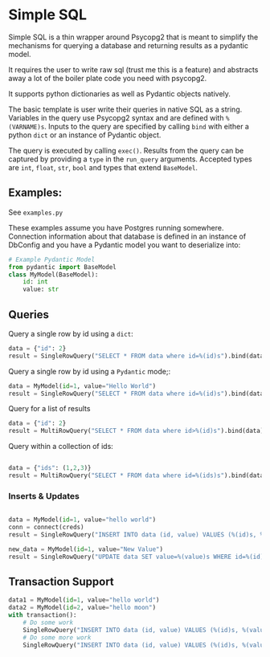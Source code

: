 # Simple SQL

Simple SQL is a thin wrapper around Psycopg2 that is meant to simplify the mechanisms for querying a database and 
returning results as a pydantic model. 

It requires the user to write raw sql (trust me this is a feature) and abstracts away a lot of the 
boiler plate code you need with psycopg2.

It supports python dictionaries as well as Pydantic objects natively.

The basic template is user write their queries in native SQL as a string. Variables in the query use Psycopg2 syntax and
are defined with `%(VARNAME)s`. Inputs to the query are specified by calling `bind` with either a python `dict` or an
instance of Pydantic object.

The query is executed by calling `exec()`. Results from the query can be captured by providing a `type` in the `run_query`
arguments. Accepted types are `int`, `float`, `str`, `bool` and types that extend `BaseModel`. 

## Examples:
See `examples.py`

These examples assume you have Postgres running somewhere. Connection information about that database is defined in an
instance of DbConfig and you have a Pydantic model you want to deserialize into:
```python
# Example Pydantic Model
from pydantic import BaseModel
class MyModel(BaseModel):
    id: int
    value: str
```

## Queries
Query a single row by id using a `dict`:
```python
data = {"id": 2}
result = SingleRowQuery("SELECT * FROM data where id=%(id)s").bind(data).exec(PydanticModel)
```

Query a single row by id using a `Pydantic` mode;:
```python
data = MyModel(id=1, value="Hello World")
result = SingleRowQuery("SELECT * FROM data where id=%(id)s").bind(data).exec(PydanticModel)
```

Query for a list of results
```python
data = {"id": 2}
result = MultiRowQuery("SELECT * FROM data where id>%(id)s").bind(data).exec(PydanticModel)
```

Query within a collection of ids:
```python

data = {"ids": (1,2,3)}
result = MultiRowQuery("SELECT * FROM data where id=%(ids)s").bind(data).exec(PydanticModel)
```

### Inserts & Updates

```python 

data = MyModel(id=1, value="hello world")
conn = connect(creds)
result = SingleRowQuery("INSERT INTO data (id, value) VALUES (%(id)s, %(value)s)").bind(data).exec() 

new_data = MyModel(id=1, value="New Value")
result = SingleRowQuery("UPDATE data SET value=%(value)s WHERE id=%(id)s").bind(new_data).exec()
```
## Transaction Support
```python
data1 = MyModel(id=1, value="hello world")
data2 = MyModel(id=2, value="hello moon")
with transaction():
    # Do some work
    SingleRowQuery("INSERT INTO data (id, value) VALUES (%(id)s, %(value)s)").bind(data1).exec()
    # Do some more work
    SingleRowQuery("INSERT INTO data (id, value) VALUES (%(id)s, %(value)s)").bind(data2).exec()
```
